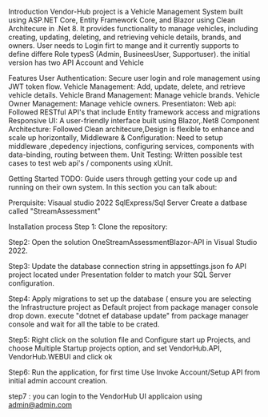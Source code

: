 Introduction
Vendor-Hub project is a Vehicle Management System built using ASP.NET Core, Entity Framework Core, and Blazor using Clean Architecure in .Net 8. It provides functionality to manage vehicles, including creating, updating, deleting, and retrieving vehicle details, brands, and owners. User needs to Login firt to mange and it currently supports to define differe Role typesS (Admin, BusineesUser, Supportuser). the initial version has two API Account and Vehicle

Features User Authentication: Secure user login and role management using JWT token flow. Vehicle Management: Add, update, delete, and retrieve vehicle details. Vehicle Brand Management: Manage vehicle brands. Vehicle Owner Management: Manage vehicle owners. Presentiaton: Web api: Followed RESTful API's that include Entity framework access and migrations Responsive UI: A user-friendly interface built using Blazor,.Net8 Component Architecture: Followed Clean architecure,Design is flexible to enhance and scale up horizontally, Middleware & Configuration: Need to setup middleware ,depedency injections, configuring services, components with data-binding, routing between them. Unit Testing: Written possible test cases to test web api's / components using xUnit.

Getting Started
TODO: Guide users through getting your code up and running on their own system. In this section you can talk about:

Prerquisite: Visaual studio 2022 SqlExpress/Sql Server Create a datbase called "StreamAssessment"

Installation process Step 1: Clone the repository:

Step2: Open the solution OneStreamAssessmentBlazor-API in Visual Studio 2022.

Step3: Update the database connection string in appsettings.json fo API project located under Presentation folder to match your SQL Server configuration.

Step4: Apply migrations to set up the database ( ensure you are selecting the Infrastructure project as Default project from package manager console drop down. execute "dotnet ef database update" from package manager console and wait for all the table to be crated.

Step5: Right click on the solution file and Configure start up Projects, and choose Multiple Startup projects option, and set VendorHub.API, VendorHub.WEBUI and click ok

Step6: Run the application, for first time Use Invoke Account/Setup API from initial admin account creation.

step7 : you can login to the VendorHub UI applicaion using admin@admin.com 
